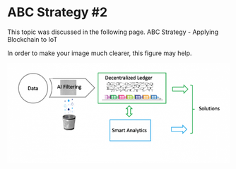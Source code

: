 # ABC Strategy #2

This topic was discussed in the following page.
ABC Strategy - Applying Blockchain to IoT

In order to make your image much clearer, this figure may help.

![Figure](ABC-2.png)

